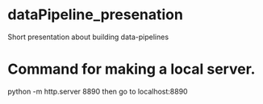 # dataPipeline_presenation
Short presentation about building data-pipelines

# Command for making a local server.
python -m http.server 8890
then go to localhost:8890
